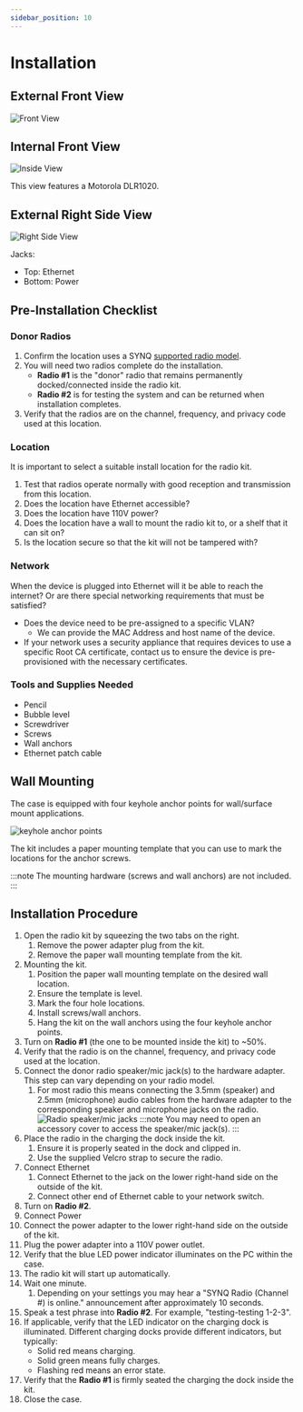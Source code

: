 ```yaml
---
sidebar_position: 10
---
```


# Installation

## External Front View
![Front View](/img/radio/radio-kit-front.png)

## Internal Front View
![Inside View](/img/radio/radio-kit-interior.png)

This view features a Motorola DLR1020.

## External Right Side View
![Right Side View](/img/radio/radio-kit-side.png)

Jacks:
- Top: Ethernet 
- Bottom: Power

## Pre-Installation Checklist

### Donor Radios
1. Confirm the location uses a SYNQ [supported radio model](./intro.md#supported-radio-models).
2. You will need two radios complete do the installation.
   - **Radio #1** is the "donor" radio that remains permanently docked/connected inside the radio kit.
   - **Radio #2** is for testing the system and can be returned when installation completes.
3. Verify that the radios are on the channel, frequency, and privacy code used at this location.

### Location
It is important to select a suitable install location for the radio kit.
1. Test that radios operate normally with good reception and transmission from this location.
2. Does the location have Ethernet accessible?
3. Does the location have 110V power?
4. Does the location have a wall to mount the radio kit to, or a shelf that it can sit on?
5. Is the location secure so that the kit will not be tampered with?

### Network
When the device is plugged into Ethernet will it be able to reach the internet? Or are there special networking requirements that must be satisfied?
- Does the device need to be pre-assigned to a specific VLAN?
  - We can provide the MAC Address and host name of the device.
- If your network uses a security appliance that requires devices to use a specific Root CA certificate, contact us to ensure the device is pre-provisioned with the necessary certificates.

### Tools and Supplies Needed
- Pencil
- Bubble level
- Screwdriver
- Screws
- Wall anchors
- Ethernet patch cable


## Wall Mounting
The case is equipped with four keyhole anchor points for wall/surface mount applications. 

![keyhole anchor points](/img/radio/radio-kit-wall-mount.png)

The kit includes a paper mounting template that you can use to mark the locations for the anchor screws.

:::note
The mounting hardware (screws and wall anchors) are not included.
:::
 

## Installation Procedure
1. Open the radio kit by squeezing the two tabs on the right.
   1. Remove the power adapter plug from the kit. 
   2. Remove the paper wall mounting template from the kit.
2. Mounting the kit.
   1. Position the paper wall mounting template on the desired wall location.
   2. Ensure the template is level.
   3. Mark the four hole locations.
   4. Install screws/wall anchors.
   5. Hang the kit on the wall anchors using the four keyhole anchor points.
3. Turn on **Radio #1** (the one to be mounted inside the kit) to ~50%. 
4. Verify that the radio is on the channel, frequency, and privacy code used at the location.
5. Connect the donor radio speaker/mic jack(s) to the hardware adapter. This step can vary depending on your radio model.
   1. For most radio this means connecting the 3.5mm (speaker) and 2.5mm (microphone) audio cables from the hardware adapter to the corresponding speaker and microphone jacks on the radio. \
   ![Radio speaker/mic jacks](/img/radio/motorola-cls1410.png)
   :::note
   You may need to open an accessory cover to access the speaker/mic jack(s).
   :::
6. Place the radio in the charging the dock inside the kit. 
   1. Ensure it is properly seated in the dock and clipped in.
   2. Use the supplied Velcro strap to secure the radio.
7. Connect Ethernet
   1. Connect Ethernet to the jack on the lower right-hand side on the outside of the kit.
   2. Connect other end of Ethernet cable to your network switch.
8. Turn on **Radio #2**.
9.  Connect Power
   1. Connect the power adapter to the lower right-hand side on the outside of the kit.
   2. Plug the power adapter into a 110V power outlet.
   3. Verify that the blue LED power indicator illuminates on the PC within the case.
   4. The radio kit will start up automatically.
10. Wait one minute.
    1.  Depending on your settings you may hear a "SYNQ Radio (Channel #) is online." announcement after approximately 10 seconds.
11. Speak a test phrase into **Radio #2**. For example, "testing-testing 1-2-3".
12. If applicable, verify that the LED indicator on the charging dock is illuminated. Different charging docks provide different indicators, but typically:
    - Solid red means charging.
    - Solid green means fully charges.
    - Flashing red means an error state.
13. Verify that the **Radio #1** is firmly seated the charging the dock inside the kit. 
14. Close the case.

